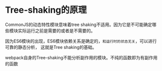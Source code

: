 # Tree-shaking的原理

CommonJS的动态特性模块意味着tree shaking不适用。因为它是不可能确定哪些模块实际运行之前是需要的或者是不需要的。

因为ES6模块的出现，ES6模块依赖关系是确定的，`和运行时的状态无关`，可以进行可靠的静态分析， 这就是Tree shaking的基础。

webpack自身的Tree-shaking不能分析副作用的模块。不纯的函数即为有副作用的函数

